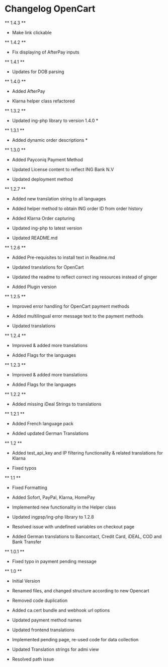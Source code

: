 # Changelog OpenCart

** 1.4.3 **

* Make link clickable

** 1.4.2 **

* Fix displaying of AfterPay inputs

** 1.4.1 **

* Updates for DOB parsing

** 1.4.0 **

* Added AfterPay 

* Klarna helper class refactored


** 1.3.2 **

* Updated ing-php library to version 1.4.0 *

** 1.3.1 **

* Added dynamic order descriptions *


** 1.3.0 **

* Added Payconiq Payment Method

* Updated License content to reflect ING Bank N.V

* Updated deployment method


** 1.2.7 **

* Added new translation string to all languages

* Added helper method to obtain ING order ID from order history

* Added Klarna Order capturing

* Updated ing-php to latest version

* Updated README.md


** 1.2.6 **

* Added Pre-requisites to install text in Readme.md

* Updated translations for OpenCart

* Updated the readme to reflect correct ing resources instead of ginger

* Added Plugin version 


** 1.2.5 **

* Improved error handling for OpenCart payment methods

* Added multilingual error message text to the payment methods

* Updated translations


** 1.2.4 ** 

* Improved & added more translations

* Added Flags for the languages


** 1.2.3 ** 

* Improved & added more translations

* Added Flags for the languages


** 1.2.2 **

* Added missing iDeal Strings to translations


** 1.2.1 **

* Added French language pack

* Added updated German Translations


** 1.2 **

* Added test_api_key and IP filtering functionality & related translations for Klarna

* Fixed typos 


** 1.1 **

* Fixed Formatting

* Added Sofort, PayPal, Klarna, HomePay

* Implemented new functionality in the Helper class

* Updated ingpsp/ing-php library to 1.2.8

* Resolved issue with undefined variables on checkout page

* Added German translations to Bancontact, Credit Card, iDEAL, COD and Bank Transfer


** 1.0.1 ** 

* Fixed typo in payment pending message


** 1.0 **

* Initial Version

* Renamed files, and changed structure according to new Opencart

* Removed code duplication

* Added ca.cert bundle and webhook url options

* Updated payment method names

* Updated frontend translations

* Implemented pending page, re-used code for data collection

* Updated Translation strings for admi view

* Resolved path issue